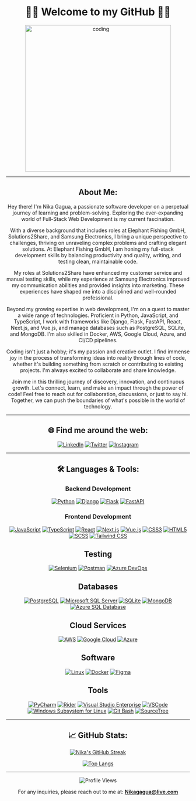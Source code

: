 <div align="center">
<h1>🤘🏻 Welcome to my GitHub 🤘🏻</h1>
<img align="center" alt="coding" width="400" src="https://cdn.dribbble.com/users/1162077/screenshots/3848914/programmer.gif"> 
</div>
 
---
 
<h2 align="center">About Me:</h2>
<div align="center">

Hey there! I'm Nika Gagua, a passionate software developer on a perpetual journey of learning and problem-solving. Exploring the ever-expanding world of Full-Stack Web Development is my current fascination. <br>

With a diverse background that includes roles at Elephant Fishing GmbH, Solutions2Share, and Samsung Electronics, I bring a unique perspective to challenges, thriving on unraveling complex problems and crafting elegant solutions. At Elephant Fishing GmbH, I am honing my full-stack development skills by balancing productivity and quality, writing, and testing clean, maintainable code.  <br>

My roles at Solutions2Share have enhanced my customer service and manual testing skills, while my experience at Samsung Electronics improved my communication abilities and provided insights into marketing. These experiences have shaped me into a disciplined and well-rounded professional.  <br>

Beyond my growing expertise in web development, I'm on a quest to master a wide range of technologies. Proficient in Python, JavaScript, and TypeScript, I work with frameworks like Django, Flask, FastAPI, React, Next.js, and Vue.js, and manage databases such as PostgreSQL, SQLite, and MongoDB. I'm also skilled in Docker, AWS, Google Cloud, Azure, and CI/CD pipelines.  <br>

Coding isn't just a hobby; it's my passion and creative outlet. I find immense joy in the process of transforming ideas into reality through lines of code, whether it's building something from scratch or contributing to existing projects. I'm always excited to collaborate and share knowledge.  <br>

Join me in this thrilling journey of discovery, innovation, and continuous growth. Let's connect, learn, and make an impact through the power of code! Feel free to reach out for collaboration, discussions, or just to say hi. Together, we can push the boundaries of what's possible in the world of technology.  <br>
 
</div>
 
---
 
<h2 align="center">🌐 Find me around the web:</h2>
<div align="center">
 
[![LinkedIn](https://img.shields.io/badge/LinkedIn-blue?style=flat-square&logo=linkedin&labelColor=blue)](https://www.linkedin.com/in/-nikagagua/)
[![Twitter](https://img.shields.io/badge/Twitter-blue?style=flat-square&logo=twitter&labelColor=blue)](https://twitter.com/nicknet1c)
[![Instagram](https://img.shields.io/badge/Instagram-E4405F?style=flat-square&logo=instagram&logoColor=white)](https://www.instagram.com/nicknet1c/)

</div>

---

<h2 align="center">🛠️ Languages & Tools:</h2>
<h3 align="center">Backend Development</h3>
<div align="center">
 
[![Python](https://img.shields.io/badge/-Python-black?style=flat-square&logo=python)](https://www.python.org/)
[![Django](https://img.shields.io/badge/-Django-darkgreen?style=flat-square&logo=django)](https://www.djangoproject.com/)
[![Flask](https://img.shields.io/badge/-Flask-black?style=flat-square&logo=flask)](https://flask.palletsprojects.com/)
[![FastAPI](https://img.shields.io/badge/-FastAPI-009688?style=flat-square)](https://fastapi.tiangolo.com/)

</div>

<h3 align="center">Frontend Development</h3>
<div align="center">

[![JavaScript](https://img.shields.io/badge/-JavaScript-black?style=flat-square&logo=javascript)](https://developer.mozilla.org/en-US/docs/Web/JavaScript)
[![TypeScript](https://img.shields.io/badge/-TypeScript-blue?style=flat-square&logo=typescript)](https://www.typescriptlang.org/)
[![React](https://img.shields.io/badge/-React-black?style=flat-square&logo=react)](https://reactjs.org/)
[![Next.js](https://img.shields.io/badge/-Next.js-black?style=flat-square&logo=next-dot-js&logoColor=white)](https://nextjs.org/)
[![Vue.js](https://img.shields.io/badge/-Vue.js-4FC08D?style=flat-square&logo=vue-dot-js&logoColor=white)](https://vuejs.org/)
[![CSS3](https://img.shields.io/badge/-CSS3-blue?style=flat-square&logo=css3)](https://developer.mozilla.org/en-US/docs/Web/CSS)
[![HTML5](https://img.shields.io/badge/-HTML5-red?style=flat-square&logo=html5)](https://developer.mozilla.org/en-US/docs/Web/HTML)
[![SCSS](https://img.shields.io/badge/-SCSS-pink?style=flat-square&logo=sass)]()
[![Tailwind CSS](https://img.shields.io/badge/-Tailwind_CSS-38B2AC?style=flat-square&logo=tailwind-css&logoColor=white)]()

</div>

<h2 align="center">Testing</h2>
<div align="center">

[![Selenium](https://img.shields.io/badge/-Selenium-darkgreen?style=flat-square&logo=selenium)](https://www.selenium.dev/)
[![Postman](https://img.shields.io/badge/-Postman-orange?style=flat-square&logo=postman)](https://www.postman.com/)
[![Azure DevOps](https://img.shields.io/badge/-AzureDevOps-0078D7?style=flat-square&logo=azure-devops)](https://azure.microsoft.com/en-us/services/devops/)

</div>

<h2 align="center">Databases</h2>
<div align="center">

[![PostgreSQL](https://img.shields.io/badge/-PostgreSQL-lightgray?style=flat-square&logo=postgresql)](https://www.postgresql.org/)
[![Microsoft SQL Server](https://img.shields.io/badge/-SQL%20Server-orange?style=flat-square&logo=microsoft-sql-server)](https://www.microsoft.com/en-us/sql-server)
[![SQLite](https://img.shields.io/badge/-SQLite-lightgray?style=flat-square&logo=sqlite)](https://www.sqlite.org/)
[![MongoDB](https://img.shields.io/badge/-MongoDB-green?style=flat-square&logo=mongodb)](https://www.mongodb.com/)
[![Azure SQL Database](https://img.shields.io/badge/-Azure%20SQL%20Database-blue?style=flat-square&logo=microsoft-azure)](https://azure.microsoft.com/services/sql-database/)

</div>

<h2 align="center">Cloud Services</h2>
<div align="center">
 
[![AWS](https://img.shields.io/badge/-AWS-orange?style=flat-square&logo=amazon-aws)](https://aws.amazon.com/)
[![Google Cloud](https://img.shields.io/badge/-Google_Cloud-blue?style=flat-square&logo=google-cloud)](https://cloud.google.com/)
[![Azure](https://img.shields.io/badge/-Azure-blue?style=flat-square&logo=microsoft-azure)](https://azure.microsoft.com/)

</div>

<h2 align="center">Software</h2>
<div align="center">

[![Linux](https://img.shields.io/badge/-Linux-black?style=flat-square&logo=linux)](https://www.linux.org/)
[![Docker](https://img.shields.io/badge/-Docker-blue?style=flat-square&logo=docker)](https://www.docker.com/)
[![Figma](https://img.shields.io/badge/-Figma-orange?style=flat-square&logo=figma)](https://www.figma.com/)

</div>
 
<h2 align="center">Tools</h2>
<div align="center">

[![PyCharm](https://img.shields.io/badge/-PyCharm-black?style=flat-square&logo=pycharm)](https://www.jetbrains.com/pycharm/)
[![Rider](https://img.shields.io/badge/-Rider-black?style=flat-square&logo=rider)](https://www.jetbrains.com/rider/)
[![Visual Studio Enterprise](https://img.shields.io/badge/-Visual%20Studio%20Enterprise-purple?style=flat-square&logo=visual-studio)](https://visualstudio.microsoft.com/vs/)
[![VSCode](https://img.shields.io/badge/-VSCode-blue?style=flat-square&logo=visual-studio-code)](https://code.visualstudio.com/)
[![Windows Subsystem for Linux](https://img.shields.io/badge/-WSL-lightgray?style=flat-square&logo=ubuntu)](https://docs.microsoft.com/en-us/windows/wsl/)
[![Git Bash](https://img.shields.io/badge/-Git%20Bash-black?style=flat-square&logo=git)](https://gitforwindows.org/)
[![SourceTree](https://img.shields.io/badge/-SourceTree-blue?style=flat-square&logo=atlassian)](https://www.sourcetreeapp.com/)

</div>

---

<h2 align="center">📈 GitHub Stats:</h2>
<div align="center">

[![Nika's GitHub Streak](https://github-readme-streak-stats.herokuapp.com/?user=nikagagua&theme=radical)](https://github.com/nikagagua)
  
[![Top Langs](https://github-readme-stats.vercel.app/api/top-langs/?username=nikagagua&layout=compact&theme=radical)](https://github.com/nikagagua)

</div>

---

<div align="center">
  
![Profile Views](https://komarev.com/ghpvc/?username=nikagagua&label=Profile%20views&color=0e75b6&style=flat)
  
For any inquiries, please reach out to me at: **Nikagagua@live.com**

</div>
